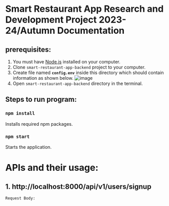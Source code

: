 # Smart Restaurant App Research and Development Project 2023-24/Autumn Documentation

## **prerequisites**:
  1. You must have [Node.js](https://nodejs.org/en) installed on your computer.
1. Clone `smart-restaurant-app-backend` project to your computer.
2. Create file named **`config.env`** inside this directory which should contain information as shown below.
![image](https://github.com/Mandar1511/smart-restaurant-app-backend/assets/96373283/47f339fb-bc9c-4b80-9188-bd5a67141a31)
4. Open `smart-restaurant-app-backend` directory in the terminal.
   
## Steps to run program:
### `npm install`
Installs required npm packages.
### `npm start`
Starts the application.

# APIs and their usage:

## 1. http://localhost:8000/api/v1/users/signup
`Request Body:`

